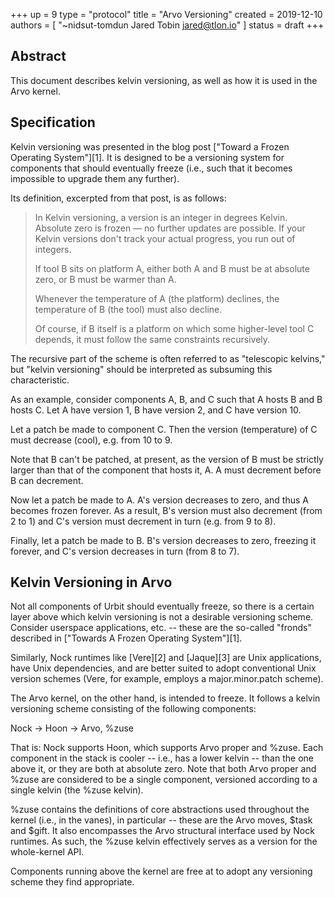 +++
up = 9
type = "protocol"
title = "Arvo Versioning"
created = 2019-12-10
authors = [
  "~nidsut-tomdun Jared Tobin <jared@tlon.io>"
]
status = draft
+++

## Abstract

This document describes kelvin versioning, as well as how it is used in the
Arvo kernel.

## Specification

Kelvin versioning was presented in the blog post ["Toward a Frozen Operating
System"][1].  It is designed to be a versioning system for components that
should eventually freeze (i.e., such that it becomes impossible to upgrade them
any further).

Its definition, excerpted from that post, is as follows:

> In Kelvin versioning, a version is an integer in degrees Kelvin. Absolute
> zero is frozen — no further updates are possible. If your Kelvin versions
> don't track your actual progress, you run out of integers.
>
> If tool B sits on platform A, either both A and B must be at absolute zero,
> or B must be warmer than A.
>
> Whenever the temperature of A (the platform) declines, the temperature of B
> (the tool) must also decline.
>
> Of course, if B itself is a platform on which some higher-level tool C
> depends, it must follow the same constraints recursively.

The recursive part of the scheme is often referred to as "telescopic kelvins,"
but "kelvin versioning" should be interpreted as subsuming this characteristic.

As an example, consider components A, B, and C such that A hosts B and B hosts
C.  Let A have version 1, B have version 2, and C have version 10.

Let a patch be made to component C.  Then the version (temperature) of C must
decrease (cool), e.g. from 10 to 9.

Note that B can't be patched, at present, as the version of B must be strictly
larger than that of the component that hosts it, A.  A must decrement before B
can decrement.

Now let a patch be made to A.  A's version decreases to zero, and thus A
becomes frozen forever.  As a result, B's version must also decrement (from 2
to 1) and C's version must decrement in turn (e.g. from 9 to 8).

Finally, let a patch be made to B.  B's version decreases to zero, freezing it
forever, and C's version decreases in turn (from 8 to 7).

## Kelvin Versioning in Arvo

Not all components of Urbit should eventually freeze, so there is a certain
layer above which kelvin versioning is not a desirable versioning scheme.
Consider userspace applications, etc. -- these are the so-called "fronds"
described in ["Towards A Frozen Operating System"][1].

Similarly, Nock runtimes like [Vere][2] and [Jaque][3] are Unix applications,
have Unix dependencies, and are better suited to adopt conventional Unix
version schemes (Vere, for example, employs a major.minor.patch scheme).

The Arvo kernel, on the other hand, is intended to freeze.  It follows a kelvin
versioning scheme consisting of the following components:

  Nock -> Hoon -> Arvo, %zuse

That is: Nock supports Hoon, which supports Arvo proper and %zuse.  Each
component in the stack is cooler -- i.e., has a lower kelvin -- than the one
above it, or they are both at absolute zero.  Note that both Arvo proper and
%zuse are considered to be a single component, versioned according to a single
kelvin (the %zuse kelvin).

%zuse contains the definitions of core abstractions used throughout the kernel
(i.e., in the vanes), in particular -- these are the Arvo moves, $task and
$gift.  It also encompasses the Arvo structural interface used by Nock
runtimes.  As such, the %zuse kelvin effectively serves as a version for the
whole-kernel API.

Components running above the kernel are free at to adopt any versioning scheme
they find appropriate.

